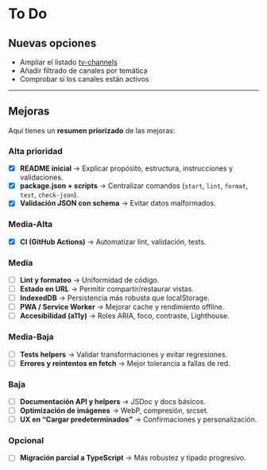 # To Do

## Nuevas opciones

- Ampliar el listado [tv-channels](./json-teles/tv-channels.json)
- Añadir filtrado de canales por temática
- Comprobar si los canales están activos

----

## Mejoras

Aquí tienes un **resumen priorizado** de las mejoras:

### Alta prioridad

- [x] **README inicial** → Explicar propósito, estructura, instrucciones y validaciones.
- [x] **package.json + scripts** → Centralizar comandos (`start`, `lint`, `format`, `test`, `check-json`).
- [x] **Validación JSON con schema** → Evitar datos malformados.

### Media-Alta

- [x] **CI (GitHub Actions)** → Automatizar lint, validación, tests.

### Media

- [ ] **Lint y formateo** → Uniformidad de código.
- [ ] **Estado en URL** → Permitir compartir/restaurar vistas.
- [ ] **IndexedDB** → Persistencia más robusta que localStorage.
- [ ] **PWA / Service Worker** → Mejorar cache y rendimiento offline.
- [ ] **Accesibilidad (a11y)** → Roles ARIA, foco, contraste, Lighthouse.

### Media-Baja

- [ ] **Tests helpers** → Validar transformaciones y evitar regresiones.
- [ ] **Errores y reintentos en fetch** → Mejor tolerancia a fallas de red.

### Baja

- [ ] **Documentación API y helpers** → JSDoc y docs básicos.
- [ ] **Optimización de imágenes** → WebP, compresión, srcset.
- [ ] **UX en “Cargar predeterminados”** → Confirmaciones y personalización.

### Opcional

- [ ] **Migración parcial a TypeScript** → Más robustez y tipado progresivo.
